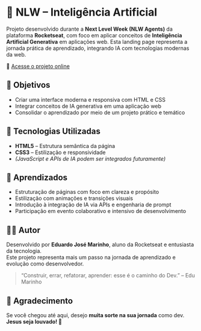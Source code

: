 # 🧠 NLW – Inteligência Artificial

Projeto desenvolvido durante a **Next Level Week (NLW Agents)** da plataforma **Rocketseat**, com foco em aplicar conceitos de **Inteligência Artificial Generativa** em aplicações web. Esta landing page representa a jornada prática de aprendizado, integrando IA com tecnologias modernas da web.

🔗 [Acesse o projeto online](https://edujmarinho.github.io/NLW--Inteligencia-Artificial/)

## 🎯 Objetivos

- Criar uma interface moderna e responsiva com HTML e CSS  
- Integrar conceitos de IA generativa em uma aplicação web  
- Consolidar o aprendizado por meio de um projeto prático e temático  

## 🚀 Tecnologias Utilizadas

- **HTML5** – Estrutura semântica da página  
- **CSS3** – Estilização e responsividade  
- *(JavaScript e APIs de IA podem ser integrados futuramente)*

## 🧠 Aprendizados

- Estruturação de páginas com foco em clareza e propósito  
- Estilização com animações e transições visuais  
- Introdução à integração de IA via APIs e engenharia de prompt  
- Participação em evento colaborativo e intensivo de desenvolvimento

## 🙋‍♂️ Autor

Desenvolvido por **Eduardo José Marinho**, aluno da Rocketseat e entusiasta da tecnologia.  
Este projeto representa mais um passo na jornada de aprendizado e evolução como desenvolvedor.

> “Construir, errar, refatorar, aprender: esse é o caminho do Dev.” – Edu Marinho

## 🙌 Agradecimento

Se você chegou até aqui, desejo **muita sorte na sua jornada** como dev.  
**Jesus seja louvado! 🙏**

